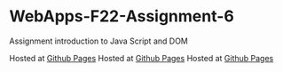 # WebApps-F22-Assignment-6
Assignment introduction to Java Script and DOM

Hosted at [Github Pages](https://44-563-web-apps-f22.github.io/44563-webapps-assignment-6-S535530/musician.html)
Hosted at [Github Pages](https://44-563-web-apps-f22.github.io/44563-webapps-assignment-6-S535530/discount.html)
Hosted at [Github Pages](https://44-563-web-apps-f22.github.io/44563-webapps-assignment-6-S535530/vacation.html)